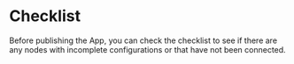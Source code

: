 # Checklist

Before publishing the App, you can check the checklist to see if there are any nodes with incomplete configurations or that have not been connected.

<figure><img src="https://assets-docs.dify.ai/img/en/debug-and-preview/752fad1c634e29e05efd75ab4feda134.webp" alt=""><figcaption></figcaption></figure>
